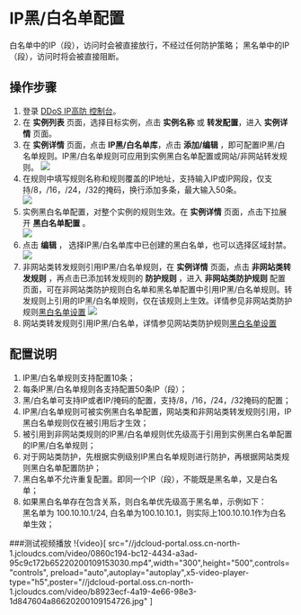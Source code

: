 # IP黑/白名单配置

白名单中的IP（段），访问时会被直接放行，不经过任何防护策略；
黑名单中的IP（段），访问时将会被直接阻断。

## 操作步骤
1. 登录 [DDoS IP高防 控制台](https://ip-anti-console.jdcloud.com/instancelist)。
2. 在 **实例列表** 页面，选择目标实例，点击 **实例名称** 或 **转发配置**，进入 **实例详情** 页面。
3. 在 **实例详情** 页面，点击 **IP黑/白名单库**，点击 **添加/编辑** ，即可配置IP黑/白名单规则。IP黑/白名单规则可应用到实例黑白名单配置或网站/非网站转发规则。
![](../../../../image/Advanced%20Anti-DDoS/ip-white-black-list-04.png)
4. 在规则中填写规则名称和规则覆盖的IP地址，支持输入IP或IP网段，仅支持/8，/16，/24，/32的掩码，换行添加多条，最大输入50条。</br>
![](../../../../image/Advanced%20Anti-DDoS/ip-white-black-list-05.png)
5. 实例黑白名单配置，对整个实例的规则生效。在 **实例详情** 页面，点击下拉展开 **黑白名单配置** 。</br>
![](../../../../image/Advanced%20Anti-DDoS/ip-white-black-list-06.png)
6. 点击 **编辑** ， 选择IP黑/白名单库中已创建的黑白名单，也可以选择区域封禁。</br>
![](../../../../image/Advanced%20Anti-DDoS/ip-white-black-list-07.png)
7. 非网站类转发规则引用IP黑/白名单规则，在 **实例详情** 页面，点击 **非网站类转发规则** ，再点击已添加转发规则的 **防护规则** ，进入 **非网站类防护规则** 配置页面，可在非网站类防护规则白名单和黑名单配置中引用IP黑/白名单规则。转发规则上引用的IP黑/白名单规则，仅在该规则上生效。详情参见非网站类防护规则[黑白名单设置](Net-Service-Protection-Setting/Whitelist-Rules-Setting.md)
![](../../../../image/Advanced%20Anti-DDoS/ip-white-black-list-03.png)
8. 网站类转发规则引用IP黑/白名单，详情参见网站类防护规则[黑白名单设置](Web-service-Protection-Settings/URL-Whitelist-Rules-Setting.md)

## 配置说明
1. IP黑/白名单规则支持配置10条； 
2. 每条IP黑/白名单规则各支持配置50条IP（段）；
3. 黑/白名单可支持IP或者IP/掩码的配置，支持/8，/16，/24，/32掩码的配置；
4. IP黑/白名单规则可被实例黑白名单配置，网站类和非网站类转发规则引用，IP黑白名单规则仅在被引用后才生效；
5. 被引用到非网站类规则的IP黑/白名单规则优先级高于引用到实例黑白名单配置的IP黑/白名单规则；
6. 对于网站类防护，先根据实例级别IP黑白名单规则进行防护，再根据网站类规则黑白名单配置防护；
7. 黑白名单不允许重复配置。即同一个IP（段），不能既是黑名单，又是白名单；
8. 如果黑白名单存在包含关系，则白名单优先级高于黑名单，示例如下：</BR>
黑名单为 100.10.10.1/24, 白名单为100.10.10.1，则实际上100.10.10.1作为白名单生效；



###测试视频播放
!{video}[ src="//jdcloud-portal.oss.cn-north-1.jcloudcs.com/video/0860c194-bc12-4434-a3ad-95c9c172b65220200109153030.mp4",width="300",height="500",controls="controls", preload="auto",autoplay="autoplay",x5-video-player-type="h5",poster="//jdcloud-portal.oss.cn-north-1.jcloudcs.com/video/b8923ecf-4a19-4e66-98e3-1d847604a86620200109154726.jpg" ]
